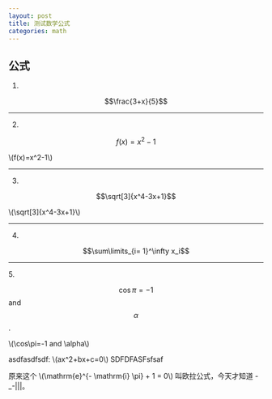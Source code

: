 ```yaml
---
layout: post
title: 测试数学公式
categories: math
---
```


## 公式 ##

1.

$$\frac{3+x}{5}$$

<hr />

2.

$$f(x)=x^2-1$$

\\(f(x)=x^2-1\\)
<hr />

3.

$$\sqrt[3]{x^4-3x+1}$$

\\(\sqrt[3]{x^4-3x+1}\\)
<hr />

4.

$$\sum\limits_{i= 1}^\infty x_i$$


<hr />
5.

$$\cos\pi=-1$$ and $$\alpha$$.



\\(\cos\pi=-1 and \alpha\\)


asdfasdfsdf: \\(ax^2+bx+c=0\\) SDFDFASFsfsaf

原来这个 \\(\mathrm{e}^{- \mathrm{i} \pi} + 1 = 0\\) 叫欧拉公式，今天才知道 -_-|||。

